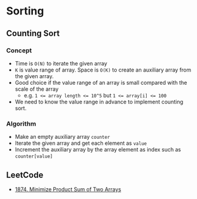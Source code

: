 # Sorting

## Counting Sort

### Concept

- Time is `O(N)` to iterate the given array
- `K` is value range of array. Space is `O(K)` to create an auxiliary array from the given array.
- Good choice if the value range of an array is small compared with the scale of the array
  - e.g. `1 <= array length <= 10^5` but `1 <= array[i] <= 100`
- We need to know the value range in advance to implement counting sort.

### Algorithm

- Make an empty auxiliary array `counter`
- Iterate the given array and get each element as `value`
- Increment the auxiliary array by the array element as index such as `counter[value]`

## LeetCode

- [1874. Minimize Product Sum of Two Arrays](https://leetcode.com/problems/minimize-product-sum-of-two-arrays/)